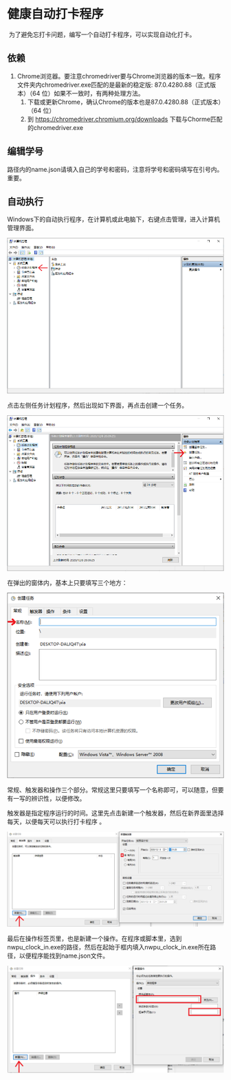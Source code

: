 # 健康自动打卡程序 

​    为了避免忘打卡问题，编写一个自动打卡程序，可以实现自动化打卡。

## 依赖

1. Chrome浏览器。要注意chromedriver要与Chrome浏览器的版本一致。程序文件夹内chromedriver.exe匹配的是最新的稳定版: 87.0.4280.88（正式版本）（64 位）如果不一致时，有两种处理方法。
   1. 下载或更新Chrome，确认Chrome的版本也是87.0.4280.88（正式版本）（64 位）
   2. 到 https://chromedriver.chromium.org/downloads 下载与Chorme匹配的chromedriver.exe



## 编辑学号

  路径内的name.json请填入自己的学号和密码，注意将学号和密码填写在引号内。重要。



## 自动执行

​    Windows下的自动执行程序，在计算机或此电脑下，右键点击管理，进入计算机管理界面。

![image-20201208203709445](pic\image-20201208203709445.png)



点击左侧任务计划程序，然后出现如下界面，再点击创建一个任务。

![image-20201208203937055](pic\image-20201208203937055.png)



在弹出的窗体内，基本上只要填写三个地方：

![image-20201208204927848](pic\image-20201208204927848.png)

常规、触发器和操作三个部分。常规这里只要填写一个名称即可，可以随意，但要有一写的辨识性，以便修改。



触发器是指定程序运行的时间。这里先点击新建一个触发器，然后在新界面里选择每天，以便每天可以执行打卡程序 。

![image-20201208205205683](pic\image-20201208205205683.png)



最后在操作标签页里，也是新建一个操作。在程序或脚本里，选到nwpu_clock_in.exe的路径，然后在起始于框内填入nwpu_clock_in.exe所在路径，以便程序能找到name.json文件。

![image-20201208205440475](pic\image-20201208205440475.png)